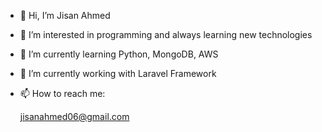 - 👋 Hi, I’m Jisan Ahmed
- 👀 I’m interested in programming and always learning new technologies 
- 🌱 I’m currently learning Python, MongoDB, AWS
- 💞️ I’m currently working with Laravel Framework
- 📫 How to reach me:

  jisanahmed06@gmail.com

<!---
jisan06/jisan06 is a ✨ special ✨ repository because its `README.md` (this file) appears on your GitHub profile.
You can click the Preview link to take a look at your changes.
--->
